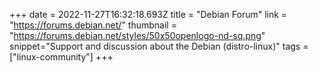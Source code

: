 +++
date = 2022-11-27T16:32:18.693Z
title = "Debian Forum"
link = "https://forums.debian.net/"
thumbnail = "https://forums.debian.net/styles/50x50openlogo-nd-sq.png"
snippet="Support and discussion about the Debian (distro-linux)"
tags = ["linux-community"]
+++
